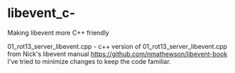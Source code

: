 # libevent_c-
Making libevent more C++ friendly

01_rot13_server_libevent.cpp - c++ version of 01_rot13_server_libevent.cpp
from Nick's libevent manual https://github.com/nmathewson/libevent-book
I've tried to minimize changes to keep the code familiar.
